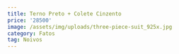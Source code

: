```yaml
---
title: Terno Preto + Colete Cinzento
price: '28500'
image: /assets/img/uploads/three-piece-suit_925x.jpg
category: Fatos
tag: Noivos
---
```


